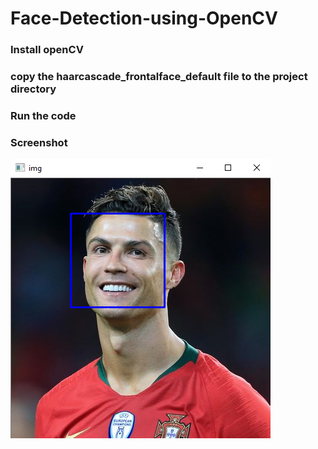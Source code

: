 # Face-Detection-using-OpenCV
 
### Install openCV 
### copy the haarcascade_frontalface_default file to the project directory
### Run the code

### Screenshot           
![](https://github.com/ashishrana080699/Face-Detection-using-OpenCV/blob/master/Screenshot.png)
